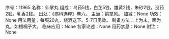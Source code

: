 序号：11965
名称：仙掌丸
组成：乌药5钱，白芷5钱，雄黄2钱，朱砂2钱，没药2钱，乳香2钱。
出处：《疡科选粹》卷六。
主治：鹅掌风。
加减：None
功效：None
用法用量：每服20丸，烧酒送下。5-7日见效。
制备方法：上为末，面为丸，如梧桐子大。
临床应用：None
各家论述：None
用药禁忌：None
附注：None

